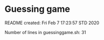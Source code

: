 # Guessing game 


README created: 
Fri Feb  7 17:23:57 STD 2020

Number of lines in guessinggame.sh: 
31
